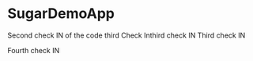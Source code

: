 # SugarDemoApp
Second check IN of the code
third Check Inthird check IN
Third check IN

Fourth check IN